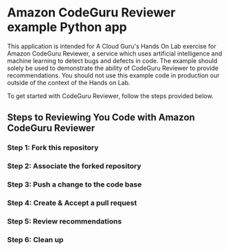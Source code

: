 # Amazon CodeGuru Reviewer example Python app

This application is intended for A Cloud Guru's Hands On Lab exercise for Amazon CodeGuru Reviewer, a service which uses artificial intelligence and machine learning to detect bugs and defects in code. The example should solely be used to demonstrate the ability of CodeGuru Reviewer to provide recommendations. You should not use this example code in production our outside of the context of the Hands on Lab. 

To get started with CodeGuru Reviewer, follow the steps provided below.

## Steps to Reviewing You Code with Amazon CodeGuru Reviewer

### Step 1: Fork this repository

### Step 2: Associate the forked repository

### Step 3: Push a change to the code base
    
### Step 4: Create & Accept a pull request

### Step 5: Review recommendations

### Step 6: Clean up





